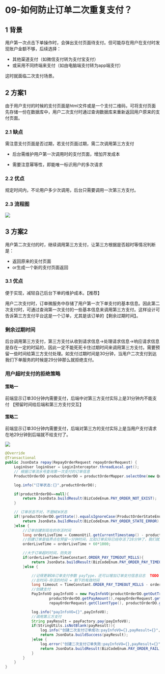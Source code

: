 # 09-如何防止订单二次重复支付？

## 1 背景

用户第一次点击下单操作时，会弹出支付页面待支付。但可能存在用户在支付时发现账户金额不够，后续选择：

- 其他渠道支付（如微信支付转为支付宝支付）
- 或采用不同终端来支付（如由电脑端支付转为app端支付）

这时就面临二次支付场景。

## 2 方案1

由于用户支付的时候的支付页面是html文件或是一个支付二维码，可将支付页面先存储一份在数据库中，用户二次支付时通过查询数据库来重新返回用户原来的支付页面。

### 2.1 缺点

需注意支付页面是否过期，若支付页面过期，需二次调用第三方支付

- 后台需维护用户第一次调用时的支付页面，增加开发成本

- 需要注意幂等性，即能唯一标识用户的多次请求

### 2.2 优点

规定时间内，不论用户多少次调用，后台只需要调用一次第三方支付。

### 2.3 流程图



![](https://javaedge.oss-cn-shanghai.aliyuncs.com/image-20240117232633314.png)

## 3 方案2

用户第二次支付的时，继续调用第三方支付，让第三方根据是否超时等情况判断是：

- 返回原来的支付页面
- or生成一个新的支付页面返回

### 3.1 优点

便于实现，减轻自己后台下单的维护成本。【推荐】



用户二次支付时，订单微服务中存储了用户第一次下单支付的基本信息。因此第二次支付时，可通过查询第一次支付的一些基本信息来调用第三方支付。这样设计可告诉第三方支付平台这是一个订单，尤其是该订单的【剩余过期时间】。

### 剩余过期时间

后台调用第三方支付，第三方支付从收到请求信息->处理请求信息->响应请求信息是存在一定的时延的，因此一定不能死死卡住过期时间来调用第三方支付。需要预留一些时间给第三方支付处理。如支付过期时间是30分钟，当用户二次支付到达我们下单服务的时候是29分钟那么就拒绝支付。

### 用户超时支付的拒绝策略

#### 策略一

前端显示订单30分钟内需要支付，后端中对第三方支付实际上是31分钟内不能支付 【预留时间给后端和第三方支付交互】

#### 策略二

前端显示订单30分钟内需要支付，后端对第三方的支付实际上是当用户支付请求在地29分钟到后端就不给支付了。

![](https://javaedge.oss-cn-shanghai.aliyuncs.com/image-20240117233759674.png)

```java
@Override
@Transactional
public JsonData repay(RepayOrderRequest repayOrderRequest) {
    LoginUser loginUser = LoginInterceptor.threadLocal.get();
    // 根据订单流水号查询第一次支付的订单信息
    ProductOrderDO productOrderDO = productOrderMapper.selectOne(new QueryWrapper<ProductOrderDO>().eq("out_trade_no",repayOrderRequest.getOutTradeNo()).eq("user_id",loginUser.getId()));

    log.info("订单状态:{}",productOrderDO);

    if(productOrderDO==null){
        return JsonData.buildResult(BizCodeEnum.PAY_ORDER_NOT_EXIST);
    }

    // 订单状态不对，不是NEW状态
    if(!productOrderDO.getState().equalsIgnoreCase(ProductOrderStateEnum.NEW.name())){
        return JsonData.buildResult(BizCodeEnum.PAY_ORDER_STATE_ERROR);
    }else {
        //订单创建到现在的存活时间
        long orderLiveTime = CommonUtil.getCurrentTimestamp() - productOrderDO.getCreateTime().getTime();
        //创建订单是临界点在预留一分钟时间，比如订单实际已经存活了28分钟了，我们就对外说订单已经存活了29分钟。
        orderLiveTime = orderLiveTime + 60*1000;

        //大于订单超时时间，则失效
        if(orderLiveTime>TimeConstant.ORDER_PAY_TIMEOUT_MILLS){
            return JsonData.buildResult(BizCodeEnum.PAY_ORDER_PAY_TIMEOUT);
        }else {

            //记得更新DB订单支付参数 payType，还可以增加订单支付信息日志  TODO
            //总时间-存活的时间 = 剩下的有效时间
            long timeout = TimeConstant.ORDER_PAY_TIMEOUT_MILLS - orderLiveTime;
            //创建支付
            PayInfoVO payInfoVO = new PayInfoVO(productOrderDO.getOutTradeNo(),
                    productOrderDO.getPayAmount(),repayOrderRequest.getPayType(),
                    repayOrderRequest.getClientType(), productOrderDO.getOutTradeNo(),"",timeout);

            log.info("payInfoVO={}",payInfoVO);
            //调用第三方支付
            String payResult = payFactory.pay(payInfoVO);
            if(StringUtils.isNotBlank(payResult)){
                log.info("创建二次支付订单成功:payInfoVO={},payResult={}",payInfoVO,payResult);
                return JsonData.buildSuccess(payResult);
            }else {
                log.error("创建二次支付订单失败:payInfoVO={},payResult={}",payInfoVO,payResult);
                return JsonData.buildResult(BizCodeEnum.PAY_ORDER_FAIL);
            }
        }
    }
}
```
